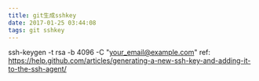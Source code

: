 ```yaml
---
title: git生成sshkey
date: 2017-01-25 03:44:08
tags: git sshkey
---
```


ssh-keygen -t rsa -b 4096 -C "your_email@example.com"
ref: https://help.github.com/articles/generating-a-new-ssh-key-and-adding-it-to-the-ssh-agent/


